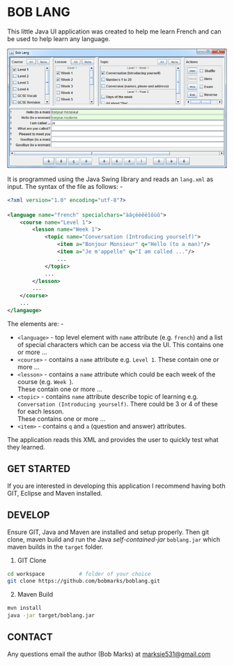 BOB LANG
========

This little Java UI application was created to help me learn French and can be used to help learn any language.  

![Screenshot of BobLang](https://github.com/bobmarks/boblang/raw/master/images/screenshot.png "Screenshot of BobLang")

It is programmed using the Java Swing library and reads an `lang.xml` as input.  The syntax of the 
file as follows: -

```xml
<?xml version="1.0" encoding="utf-8"?>
 
<language name="french" specialchars="àâçéèêëîôùû">
    <course name="Level 1">
        <lesson name="Week 1">
            <topic name="Conversation (Introducing yourself)">
                <item a="Bonjour Monsieur" q="Hello (to a man)"/>
                <item a="Je m'appelle" q="I am called ..."/>
                ...
            </topic>
            ...
        </lesson>
        ...
    </course>
    ...
</langauge>
```

The elements are: -

* `<language>` - top level element with `name` attribute (e.g. `french`) and a list
   of special characters which can be access via the UI.  This contains one or more  ...
* `<course>` - contains a `name` attribute e.g. `Level 1`.  These contain one or more  ...
* `<lesson>` - contains a `name` attribute which could be each week of the course (e.g. `Week `).  
  These contain one or more  ...
* `<topic>` - contains `name` attribute describe topic of learning e.g. 
  `Conversation (Introducing yourself)`.  There could be 3 or 4 of these for each lesson.  
  These contains one or more  ...
* `<item>` - contains `q` and `a` (question and answer) attributes.  

The application reads this XML and provides the user to quickly test what they learned.


GET STARTED
-----------

If you are interested in developing this application I recommend having both 
GIT, Eclipse and Maven installed.

DEVELOP
-------

Ensure GIT, Java and Maven are installed and setup properly.  Then git clone, maven
build and run the Java _self-contained-jar_ `boblang.jar` which maven builds in the
`target` folder.

1. GIT Clone 

```bash
cd workspace           # folder of your choice
git clone https://github.com/bobmarks/boblang.git
```
    
2. Maven Build 

```bash
mvn install
java -jar target/boblang.jar
```

CONTACT
-------

Any questions email the author (Bob Marks) at marksie531@gmail.com
